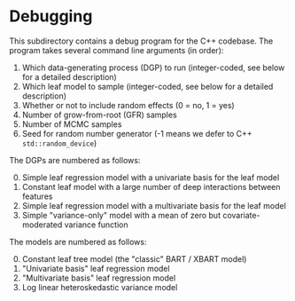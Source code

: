 # Debugging

This subdirectory contains a debug program for the C++ codebase.
The program takes several command line arguments (in order):

1. Which data-generating process (DGP) to run (integer-coded, see below for a detailed description)
1. Which leaf model to sample (integer-coded, see below for a detailed description)
3. Whether or not to include random effects (0 = no, 1 = yes)
4. Number of grow-from-root (GFR) samples
5. Number of MCMC samples
6. Seed for random number generator (-1 means we defer to C++ `std::random_device`)

The DGPs are numbered as follows:

0. Simple leaf regression model with a univariate basis for the leaf model
1. Constant leaf model with a large number of deep interactions between features
2. Simple leaf regression model with a multivariate basis for the leaf model
3. Simple "variance-only" model with a mean of zero but covariate-moderated variance function

The models are numbered as follows:

0. Constant leaf tree model (the "classic" BART / XBART model)
1. "Univariate basis" leaf regression model
2. "Multivariate basis" leaf regression model
3. Log linear heteroskedastic variance model
